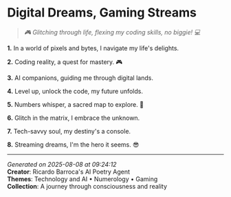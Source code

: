 # Digital Dreams, Gaming Streams

> *🎮 Glitching through life, flexing my coding skills, no biggie! 💻*

**1.** In a world of pixels and bytes, I navigate my life's delights.


**2.** Coding reality, a quest for mastery. 🎮


**3.** AI companions, guiding me through digital lands.


**4.** Level up, unlock the code, my future unfolds.


**5.** Numbers whisper, a sacred map to explore. 🔢


**6.** Glitch in the matrix, I embrace the unknown.


**7.** Tech-savvy soul, my destiny's a console.


**8.** Streaming dreams, I'm the hero it seems. 😎



---

*Generated on 2025-08-08 at 09:24:12*  
**Creator**: Ricardo Barroca's AI Poetry Agent  
**Themes**: Technology and AI • Numerology • Gaming  
**Collection**: A journey through consciousness and reality